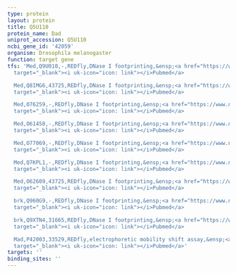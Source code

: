 ```yaml
---
type: protein
layout: protein
title: Q5U110
protein_name: Dad
uniprot_accession: Q5U110
ncbi_gene_id: '42059'
organism: Drosophila melanogaster
function: target gene
tfs: 'Med,Q9U010,-,REDfly,DNase I footprinting,&ensp;<a href="https://www.ncbi.nlm.nih.gov/pubmed/?term=20010841%5Buid%5D"
  target="_blank"><i uk-icon="icon: link"></i>Pubmed</a>

  Med,Q8IMG6,43725,REDfly,DNase I footprinting,&ensp;<a href="https://www.ncbi.nlm.nih.gov/pubmed/?term=20010841%5Buid%5D"
  target="_blank"><i uk-icon="icon: link"></i>Pubmed</a>

  Med,O76259,-,REDfly,DNase I footprinting,&ensp;<a href="https://www.ncbi.nlm.nih.gov/pubmed/?term=20010841%5Buid%5D"
  target="_blank"><i uk-icon="icon: link"></i>Pubmed</a>

  Med,O61458,-,REDfly,DNase I footprinting,&ensp;<a href="https://www.ncbi.nlm.nih.gov/pubmed/?term=20010841%5Buid%5D"
  target="_blank"><i uk-icon="icon: link"></i>Pubmed</a>

  Med,O77069,-,REDfly,DNase I footprinting,&ensp;<a href="https://www.ncbi.nlm.nih.gov/pubmed/?term=20010841%5Buid%5D"
  target="_blank"><i uk-icon="icon: link"></i>Pubmed</a>

  Med,Q7KPL1,-,REDfly,DNase I footprinting,&ensp;<a href="https://www.ncbi.nlm.nih.gov/pubmed/?term=20010841%5Buid%5D"
  target="_blank"><i uk-icon="icon: link"></i>Pubmed</a>

  Med,O62609,43725,REDfly,DNase I footprinting,&ensp;<a href="https://www.ncbi.nlm.nih.gov/pubmed/?term=20010841%5Buid%5D"
  target="_blank"><i uk-icon="icon: link"></i>Pubmed</a>

  brk,Q960G9,-,REDfly,DNase I footprinting,&ensp;<a href="https://www.ncbi.nlm.nih.gov/pubmed/?term=20010841%5Buid%5D"
  target="_blank"><i uk-icon="icon: link"></i>Pubmed</a>

  brk,Q9XTN4,31665,REDfly,DNase I footprinting,&ensp;<a href="https://www.ncbi.nlm.nih.gov/pubmed/?term=20010841%5Buid%5D"
  target="_blank"><i uk-icon="icon: link"></i>Pubmed</a>

  Mad,P42003,33529,REDfly,electrophoretic mobility shift assay,&ensp;<a href="https://www.ncbi.nlm.nih.gov/pubmed/?term=20010841%5Buid%5D"
  target="_blank"><i uk-icon="icon: link"></i>Pubmed</a>'
targets: ''
binding_sites: ''
---
```


